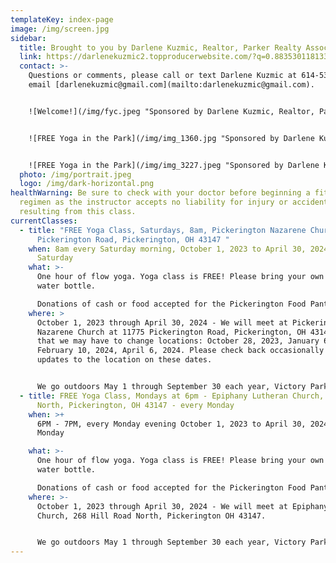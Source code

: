 ```yaml
---
templateKey: index-page
image: /img/screen.jpg
sidebar:
  title: Brought to you by Darlene Kuzmic, Realtor, Parker Realty Associates
  link: https://darlenekuzmic2.topproducerwebsite.com/?q=0.8835301181331974
  contact: >-
    Questions or comments, please call or text Darlene Kuzmic at 614-531-2050 or
    email [darlenekuzmic@gmail.com](mailto:darlenekuzmic@gmail.com).


    ![Welcome!](/img/fyc.jpeg "Sponsored by Darlene Kuzmic, Realtor, Parker Realty Associates")


    ![FREE Yoga in the Park](/img/img_1360.jpg "Sponsored by Darlene Kuzmic, Realtor, Parker Realty Associates")


    ![FREE Yoga in the Park](/img/img_3227.jpeg "Sponsored by Darlene Kuzmic, Realtor, Parker Realty Associates")
  photo: /img/portrait.jpeg
  logo: /img/dark-horizontal.png
healthWarning: Be sure to check with your doctor before beginning a fitness
  regimen as the instructor accepts no liability for injury or accidents
  resulting from this class.
currentClasses:
  - title: "FREE Yoga Class, Saturdays, 8am, Pickerington Nazarene Church, 11775
      Pickerington Road, Pickerington, OH 43147 "
    when: 8am every Saturday morning, October 1, 2023 to April 30, 2024 - every
      Saturday
    what: >-
      One hour of flow yoga. Yoga class is FREE! Please bring your own mat and
      water bottle.  

      Donations of cash or food accepted for the Pickerington Food Pantry. Used eyeglasses and used medicine bottles collected for Pickerington Lions Club. 
    where: >
      October 1, 2023 through April 30, 2024 - We will meet at Pickerington
      Nazarene Church at 11775 Pickerington Road, Pickerington, OH 43147. Dates
      that we may have to change locations: October 28, 2023, January 6, 2024,
      February 10, 2024, April 6, 2024. Please check back occasionally for
      updates to the location on these dates.


      We go outdoors May 1 through September 30 each year, Victory Park, across from Pickerington City Hall, 100 Lockville Road, Pickerington, OH 43147
  - title: FREE Yoga Class, Mondays at 6pm - Epiphany Lutheran Church, 268 Hill Road
      North, Pickerington, OH 43147 - every Monday
    when: >+
      6PM - 7PM, every Monday evening October 1, 2023 to April 30, 2024 - every
      Monday

    what: >-
      One hour of flow yoga. Yoga class is FREE! Please bring your own mat and
      water bottle. 

      Donations of cash or food accepted for the Pickerington Food Pantry. Used eyeglasses and used medicine bottles collected for Pickerington Lions Club. 
    where: >-
      October 1, 2023 through April 30, 2024 - We will meet at Epiphany Lutheran
      Church, 268 Hill Road North, Pickerington OH 43147. 


      We go outdoors May 1 through September 30 each year, Victory Park, across from Pickerington City Hall, 100 Lockville Road, Pickerington, OH 43147
---
```

